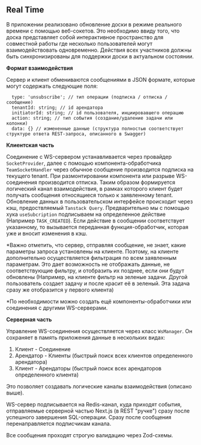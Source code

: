 ## Real Time

В приложении реализовано обновление доски в режиме реального времени с помощью веб-сокетов. Это необходимо ввиду того, что доска представляет собой интерактивное пространство для совместной работы где несколько пользователей могут взаимодействовать одновременно. Действия всех участников должны быть синхронизированы для поддержки доски в актуальном состоянии.

**Формат взаимодействия**

Сервер и клиент обмениваются сообщениями в JSON формате, которые могут содержать следующие поля:

```
  type: 'unsubscribe'; // тип операции (подписка / отписка / сообщение)
  tenantId: string; // id арендатора
  initiatorId: string; // id пользователя, инциировавшего операцию
  action: string; // тип события (создание/удаление задачи или колонки)
  data: {} // измененные данные (структура полностью соответствует структуре ответа REST-запроса, описанного в Swagger)
```

**Клиентская часть**

Соединение с WS-сервером устанавливается через провайдер `SocketProvider`, далее с помощью компонента-обработчика `TeamSocketHandler` через обычное сообщение производится подписка на текущего tenant. При размонтировании компонента или разрыве WS-соединения производится отписка. Таким образом формируется логический канал взаимодействия, в рамках которого клиент будет получать сообщения относящиеся только к заявленному tenant. Обновление данных в пользовательском интерфейсе происходит через кэш, предоствляемый `Tanstack Query`. Предварительно мы с помощью хука `useSubcription` подписываем на определенное действие (Например `TASK_CREATED`). Если действие в сообщении соответствует указанному, то вызывается переданная функция-обработчик, которая уже и вносит изменения в кэш.

\*Важно отметить, что сервер, отправляя сообщение, не знает, какие параметры запроса установлены на клиенте. Поэтому, на клиенте дополнительно осуществляется фильтрация по всем заявленным параметрам. Это дает возможность не отображать данные, не соответствующие фильтру, и отобразить их позднее, если они будут обновлены (Например, на клиенте фильтр на зеленые задачи. Другой пользователь создает задачу и после красит её в зеленый. Эта задача сразу же отобразится у первого клиента)

\*По необходимости можно создать ещё компоненты-обработчики или соединения с другими WS-серверами.

**Серверная часть**

Управление WS-соединения осуществляется через класс `WsManager`. Он сохраняет в память приложения данные в нескольких видах:

1. Клиент - Соединение
2. Арендатор - Клиенты (быстрый поиск всех клиентов определенного арендатора)
3. Клиент - Арендаторы (быстрый поиск всех арендаторов определенного клиента)

Это позволяет создавать логические каналы взаимодействия (описано выше).

WS-сервер подписывается на Redis-канал, куда приходят события, отправляемые серверной частью Next.js (в REST "ручке") сразу после успешного завершения SQL-операции. Сразу после сообщения перенаправляется подписчикам канала.

Все сообщения проходят строгую валидацию через Zod-схемы.
